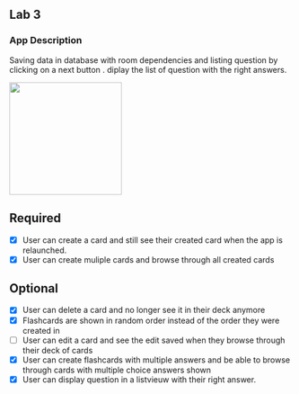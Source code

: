 ## Lab 3

### App Description
Saving data in database with room dependencies and listing question by clicking on a next button .
diplay the list of question with the right answers.

<img src="YOUR_GIF_URL_HERE" width=200><br>


## Required
- [x] User can create a card and still see their created card when the app is relaunched.
- [x] User can create muliple cards and browse through all created cards

## Optional
- [x] User can delete a card and no longer see it in their deck anymore
- [x] Flashcards are shown in random order instead of the order they were created in
- [ ] User can edit a card and see the edit saved when they browse through their deck of cards
- [x] User can create flashcards with multiple answers and be able to browse through cards with multiple choice answers shown
- [x] User can display question in a listvieuw with their right answer.